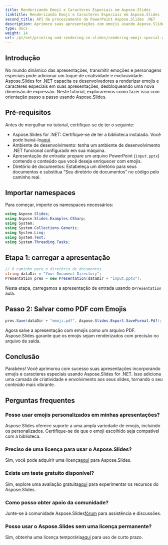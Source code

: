 ```yaml
---
title: Renderizando Emoji e Caracteres Especiais em Aspose.Slides
linktitle: Renderizando Emoji e Caracteres Especiais em Aspose.Slides
second_title: API de processamento de PowerPoint Aspose.Slides .NET
description: Aprimore suas apresentações com emojis usando Aspose.Slides for .NET. Siga nosso guia passo a passo para adicionar um toque criativo sem esforço.
type: docs
weight: 14
url: /pt/net/printing-and-rendering-in-slides/rendering-emoji-special-characters/
---
```

## Introdução
No mundo dinâmico das apresentações, transmitir emoções e personagens especiais pode adicionar um toque de criatividade e exclusividade. Aspose.Slides for .NET capacita os desenvolvedores a renderizar emojis e caracteres especiais em suas apresentações, desbloqueando uma nova dimensão de expressão. Neste tutorial, exploraremos como fazer isso com orientação passo a passo usando Aspose.Slides.
## Pré-requisitos
Antes de mergulhar no tutorial, certifique-se de ter o seguinte:
-  Aspose.Slides for .NET: Certifique-se de ter a biblioteca instalada. Você pode baixá-lo[aqui](https://releases.aspose.com/slides/net/).
- Ambiente de desenvolvimento: tenha um ambiente de desenvolvimento .NET funcional configurado em sua máquina.
- Apresentação de entrada: prepare um arquivo PowerPoint (`input.pptx`) contendo o conteúdo que você deseja enriquecer com emojis.
- Diretório de documentos: Estabeleça um diretório para seus documentos e substitua “Seu diretório de documentos” no código pelo caminho real.
## Importar namespaces
Para começar, importe os namespaces necessários:
```csharp
using Aspose.Slides;
using Aspose.Slides.Examples.CSharp;
using System;
using System.Collections.Generic;
using System.Linq;
using System.Text;
using System.Threading.Tasks;
```
## Etapa 1: carregar a apresentação
```csharp
// O caminho para o diretório de documentos.
string dataDir = "Your Document Directory";
Presentation pres = new Presentation(dataDir + "input.pptx");
```
 Nesta etapa, carregamos a apresentação de entrada usando o`Presentation` aula.
## Passo 2: Salvar como PDF com Emojis
```csharp
pres.Save(dataDir + "emoji.pdf", Aspose.Slides.Export.SaveFormat.Pdf);
```
Agora salve a apresentação com emojis como um arquivo PDF. Aspose.Slides garante que os emojis sejam renderizados com precisão no arquivo de saída.
## Conclusão
Parabéns! Você aprimorou com sucesso suas apresentações incorporando emojis e caracteres especiais usando Aspose.Slides for .NET. Isso adiciona uma camada de criatividade e envolvimento aos seus slides, tornando o seu conteúdo mais vibrante.
## Perguntas frequentes
### Posso usar emojis personalizados em minhas apresentações?
Aspose.Slides oferece suporte a uma ampla variedade de emojis, incluindo os personalizados. Certifique-se de que o emoji escolhido seja compatível com a biblioteca.
### Preciso de uma licença para usar o Aspose.Slides?
 Sim, você pode adquirir uma licença[aqui](https://purchase.aspose.com/buy) para Aspose.Slides.
### Existe um teste gratuito disponível?
 Sim, explore uma avaliação gratuita[aqui](https://releases.aspose.com/) para experimentar os recursos do Aspose.Slides.
### Como posso obter apoio da comunidade?
 Junte-se à comunidade Aspose.Slides[fórum](https://forum.aspose.com/c/slides/11) para assistência e discussões.
### Posso usar o Aspose.Slides sem uma licença permanente?
 Sim, obtenha uma licença temporária[aqui](https://purchase.aspose.com/temporary-license/) para uso de curto prazo.